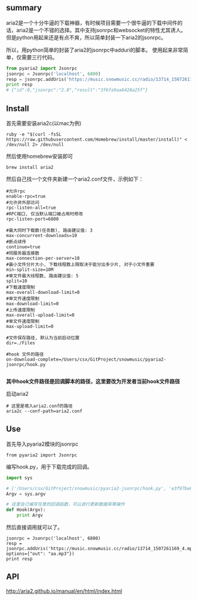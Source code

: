 ## summary
aria2是一个十分牛逼的下载神器，有时候项目需要一个很牛逼的下载中间件的话，aria2是一个不错的选择。其中支持jsonrpc和websocket的特性尤其诱人。但是python用起来还是有点不爽，所以简单封装一下aria2的jsonrpc。


所以，用python简单的封装了aria2的jsonrpc中adduri的脚本。
使用起来非常简单，仅需要三行代码。
```python
from pyaria2 import Jsonrpc
jsonrpc = Jsonrpc('localhost', 6800)
resp = jsonrpc.addUris('https://music.snowmusic.cc/radio/13714_1507261169_4.mp3', options={"out": "aa.mp3"})
print resp
# {"id":0,"jsonrpc":"2.0","result":"3f6fa9aa6428a25f"}
```

## Install

首先需要安装aria2c(以mac为例)

```
ruby -e "$(curl -fsSL https://raw.githubusercontent.com/Homebrew/install/master/install)" < /dev/null 2> /dev/null

```
然后使用homebrew安装即可
```
brew install aria2
```

然后自己找一个文件夹新建一个aria2.conf文件，示例如下：
```
#允许rpc
enable-rpc=true
#允许非外部访问
rpc-listen-all=true
#RPC端口, 仅当默认端口被占用时修改
rpc-listen-port=6800

#最大同时下载数(任务数), 路由建议值: 3
max-concurrent-downloads=10
#断点续传
continue=true
#同服务器连接数
max-connection-per-server=10
#最小文件分片大小, 下载线程数上限取决于能分出多少片, 对于小文件重要
min-split-size=10M
#单文件最大线程数, 路由建议值: 5
split=10
#下载速度限制
max-overall-download-limit=0
#单文件速度限制
max-download-limit=0
#上传速度限制
max-overall-upload-limit=0
#单文件速度限制
max-upload-limit=0

#文件保存路径, 默认为当前启动位置
dir=./Files

#hook 文件的路径
on-download-complete=/Users/csx/GitProject/snowmusic/pyaria2-jsonrpc/hook.py


```

**其中hook文件路径是回调脚本的路径，这里要改为开发者当前hook文件路径**

启动aria2

```
# 这里是填入aria2.conf的路径
aria2c --conf-path=aria2.conf

```

## Use

首先导入pyaria2模块的jsonrpc

```
from pyaria2 import Jsonrpc

```

编写hook.py，用于下载完成的回调。
```python
import sys

# ['/Users/csx/GitProject/snowmusic/pyaria2-jsonrpc/hook.py', 'e3f97be6d4490a5a', '1', './temp/aa.mp3']
Argv = sys.argv

# 这里自己编写任意的回调函数，可以进行更新数据库等操作
def Hook(Argv):
    print Argv

```

然后直接调用就可以了。

```
jsonrpc = Jsonrpc('localhost', 6800)
resp = jsonrpc.addUris('https://music.snowmusic.cc/radio/13714_1507261169_4.mp3', options={"out": "aa.mp3"})
print resp

```

## API

http://aria2.github.io/manual/en/html/index.html
